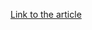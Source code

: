 [Link to the article](https://www.welivesecurity.com/wp-content/uploads/2018/12/ESET-The_Dark_Side_of_the_ForSSHe.pdf)
